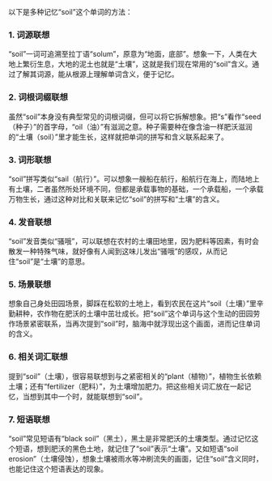 以下是多种记忆“soil”这个单词的方法：
### 1. 词源联想
“soil”一词可追溯至拉丁语“solum”，原意为“地面，底部”。想象一下，人类在大地上繁衍生息，大地的泥土也就是“土壤”，这就是我们现在常用的“soil”含义。通过了解其词源，能从根源上理解单词含义，便于记忆。 

### 2. 词根词缀联想
虽然“soil”本身没有典型常见的词根词缀，但可以将它拆解想象。把“s”看作“seed（种子）”的首字母，“oil（油）”有滋润之意。种子需要种在像含油一样肥沃滋润的“土壤（soil）”里才能生长，这样就把单词的拼写和含义联系起来了。

### 3. 词形联想
“soil”拼写类似“sail（航行）”。可以想象一艘船在航行，船航行在海上，而陆地上有土壤，二者虽然所处环境不同，但都是承载事物的基础，一个承载船，一个承载万物生长，通过这种对比和关联来记忆“soil”的拼写和“土壤”的含义。

### 4. 发音联想
“soil”发音类似“骚哦”，可以联想在农村的土壤田地里，因为肥料等因素，有时会散发一种特殊气味，就好像有人闻到这味儿发出“骚哦”的感叹，从而记住“soil”是“土壤”的意思。

### 5. 场景联想
想象自己身处田园场景，脚踩在松软的土地上，看到农民在这片“soil（土壤）”里辛勤耕种，农作物在肥沃的土壤中茁壮成长。把“soil”这个单词与这个生动的田园劳作场景紧密联系，当再次提到“soil”时，脑海中就浮现出这个画面，进而记住单词的含义。 

### 6. 相关词汇联想
提到“soil”（土壤），很容易联想到与之紧密相关的“plant（植物）”，植物生长依赖土壤；还有“fertilizer（肥料）”，为土壤增加肥力。把这些相关词汇放在一起记忆，当想到其中一个时，就能联想到“soil”。 

### 7. 短语联想
“soil”常见短语有“black soil”（黑土），黑土是非常肥沃的土壤类型。通过记忆这个短语，想到肥沃的黑色土地，就记住了“soil”表示“土壤”。又如短语“soil erosion”（土壤侵蚀），想象土壤被雨水等冲刷流失的画面，记住“soil”含义同时，也能记住这个短语表达的现象。 